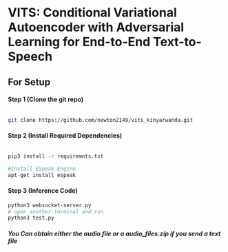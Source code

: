 # VITS: Conditional Variational Autoencoder with Adversarial Learning for End-to-End Text-to-Speech

## For Setup

#### Step 1 (Clone the git repo)

```sh

git clone https://github.com/newton2149/vits_kinyarwanda.git

```

#### Step 2 (Install Required Dependencies) 
```sh

pip3 install -r requiremnts.txt

#Install ESpeak Engine
apt-get install espeak
```


#### Step 3 (Inference Code)
```sh
python3 websocket-server.py
# open another terminal and run
python3 test.py

```
##### You Can obtain either the audio file or a audio_files.zip if you send a text file
